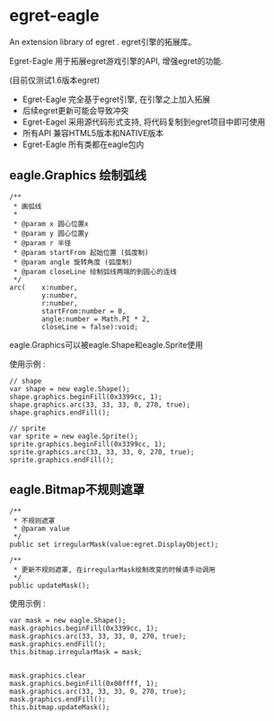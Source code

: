# egret-eagle
An extension library of egret . egret引擎的拓展库。

Egret-Eagle 用于拓展egret游戏引擎的API, 增强egret的功能.

(目前仅测试1.6版本egret)

* Egret-Eagle 完全基于egret引擎, 在引擎之上加入拓展
* 后续egret更新可能会导致冲突
* Egret-Eagel 采用源代码形式支持, 将代码复制到egret项目中即可使用
* 所有API 兼容HTML5版本和NATIVE版本
* Egret-Eagle 所有类都在eagle包内


## eagle.Graphics 绘制弧线
``` as3
/**
 * 画弧线
 *
 * @param x 圆心位置x
 * @param y 圆心位置y
 * @param r 半径
 * @param startFrom 起始位置 (弧度制)
 * @param angle 旋转角度 (弧度制)
 * @param closeLine 绘制弧线两端的到圆心的连线
 */
arc(    x:number, 
        y:number, 
        r:number, 
        startFrom:number = 0, 
        angle:number = Math.PI * 2, 
        closeLine = false):void;
```

eagle.Graphics可以被eagle.Shape和eagle.Sprite使用

使用示例 :
``` AS3
// shape
var shape = new eagle.Shape();
shape.graphics.beginFill(0x3399cc, 1);
shape.graphics.arc(33, 33, 33, 0, 270, true);
shape.graphics.endFill();

// sprite
var sprite = new eagle.Sprite();
sprite.graphics.beginFill(0x3399cc, 1);
sprite.graphics.arc(33, 33, 33, 0, 270, true);
sprite.graphics.endFill();
```

## eagle.Bitmap不规则遮罩
``` AS3
/**
 * 不规则遮罩
 * @param value
 */
public set irregularMask(value:egret.DisplayObject);

/**
 * 更新不规则遮罩, 在irregularMask绘制改变的时候请手动调用
 */
public updateMask();
```
使用示例 :
``` AS3
var mask = new eagle.Shape();
mask.graphics.beginFill(0x3399cc, 1);
mask.graphics.arc(33, 33, 33, 0, 270, true);
mask.graphics.endFill();
this.bitmap.irregularMask = mask;


mask.graphics.clear
mask.graphics.beginFill(0x00ffff, 1);
mask.graphics.arc(33, 33, 33, 0, 270, true);
mask.graphics.endFill();
this.bitmap.updateMask();
```




